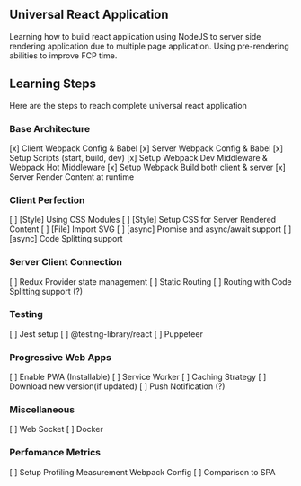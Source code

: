 ## Universal React Application

Learning how to build react application using NodeJS to server side rendering application due to multiple page application. Using pre-rendering abilities to improve FCP time.

## Learning Steps

Here are the steps to reach complete universal react application

### Base Architecture

[x] Client Webpack Config & Babel
[x] Server Webpack Config & Babel
[x] Setup Scripts (start, build, dev)
[x] Setup Webpack Dev Middleware & Webpack Hot Middleware
[x] Setup Webpack Build both client & server
[x] Server Render Content at runtime

### Client Perfection

[ ] [Style] Using CSS Modules
[ ] [Style] Setup CSS for Server Rendered Content
[ ] [File] Import SVG
[ ] [async] Promise and async/await support
[ ] [async] Code Splitting support

### Server Client Connection

[ ] Redux Provider state management
[ ] Static Routing
[ ] Routing with Code Splitting support (?)

### Testing

[ ] Jest setup
[ ] @testing-library/react
[ ] Puppeteer

### Progressive Web Apps

[ ] Enable PWA (Installable)
[ ] Service Worker
[ ] Caching Strategy
[ ] Download new version(if updated)
[ ] Push Notification (?)

### Miscellaneous

[ ] Web Socket
[ ] Docker

### Perfomance Metrics

[ ] Setup Profiling Measurement Webpack Config
[ ] Comparison to SPA
